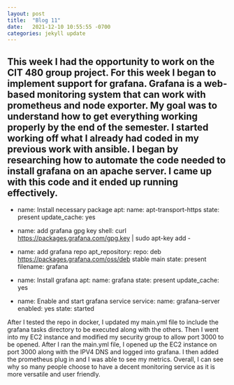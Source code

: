 ```yaml
---
layout: post
title:  "Blog 11"
date:   2021-12-10 10:55:55 -0700
categories: jekyll update
---
```

This week I had the opportunity to work on the CIT 480 group project. For this week I began to implement support for grafana. Grafana is a web-based monitoring system that can work with prometheus and node exporter. My goal was to understand how to get everything working properly by the end of the semester. I started working off what I already had coded in my previous work with ansible. I began by researching how to automate the code needed to install grafana on an apache server. I came up with this code and it ended up running effectively. 
---
- name: Install necessary package
  apt: 
      name: apt-transport-https
      state: present
      update_cache: yes

- name: add grafana gpg key
  shell: curl https://packages.grafana.com/gpg.key | sudo apt-key add -

- name: add grafana repo 
  apt_repository:
    repo: deb https://packages.grafana.com/oss/deb stable main
    state: present
    filename: grafana

- name: Install grafana
  apt: 
      name: grafana
      state: present
      update_cache: yes

- name: Enable and start grafana service
  service:
    name: grafana-server
    enabled: yes
    state: started

After I tested the repo in docker, I updated my main.yml file to include the grafana tasks directory to be executed along with the others. Then I went into my EC2 instance and modified my security group to allow port 3000 to be opened. After I ran the main.yml file, I opened up the EC2 instance on port 3000 along with the IPV4 DNS and logged into grafana. I then added the prometheus plug in and I was able to see my metrics. Overall, I can see why so many people choose to have a decent monitoring service as it is more versatile and user friendly.

